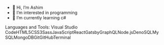 - 👋 Hi, I’m Ashim
- 👀 I’m interested in programming
- 🌱 I’m currently learning c#

Languages and Tools:
Visual Studio CodeHTML5CSS3SassJavaScriptReactGatsbyGraphQLNode.jsDenoSQLMySQLMongoDBGitGitHubTerminal

